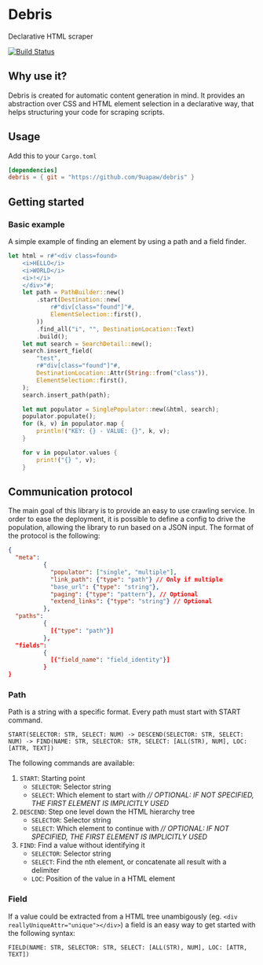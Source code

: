 # Debris

Declarative HTML scraper

[![Build Status](https://travis-ci.com/9uapaw/debris.svg?branch=master)](https://travis-ci.com/9uapaw/debris)

## Why use it?

Debris is created for automatic content generation in mind. It provides an abstraction over CSS and HTML element selection in a declarative way, that helps structuring your code for scraping scripts.

## Usage

Add this to your `Cargo.toml`

```toml
[dependencies]
debris = { git = "https://github.com/9uapaw/debris" }
```

## Getting started

### Basic example

A simple example of finding an element by using a path and a field finder.

```rust
let html = r#"<div class=found>
    <i>HELLO</i>
    <i>WORLD</i>
    <i>!</i>
    </div>"#;
    let path = PathBuilder::new()
        .start(Destination::new(
            r#"div[class="found"]"#,
            ElementSelection::first(),
        ))
        .find_all("i", "", DestinationLocation::Text)
        .build();
    let mut search = SearchDetail::new();
    search.insert_field(
        "test",
        r#"div[class="found"]"#,
        DestinationLocation::Attr(String::from("class")),
        ElementSelection::first(),
    );
    search.insert_path(path);

    let mut populator = SinglePopulator::new(&html, search);
    populator.populate();
    for (k, v) in populator.map {
        println!("KEY: {} - VALUE: {}", k, v);
    }

    for v in populator.values {
        print!("{} ", v);
    }
```

## Communication protocol
The main goal of this library is to provide an easy to use crawling service. In order to ease the deployment, it is possible
to define a config to drive the population, allowing the library to run based on a JSON input. The format
of the protocol is the following:

```json
{
  "meta":
          {
            "populator": ["single", "multiple"],
            "link_path": {"type": "path"} // Only if multiple
            "base_url": {"type": "string"},
            "paging": {"type": "pattern"}, // Optional
            "extend_links": {"type": "string"} // Optional
          },
  "paths":
          {
            [{"type": "path"}]
          },
  "fields":
          {
            [{"field_name": "field_identity"}]
          }
}
```

### Path
Path is a string with a specific format. Every path must start with START command.
```text
START(SELECTOR: STR, SELECT: NUM) -> DESCEND(SELECTOR: STR, SELECT: NUM) -> FIND(NAME: STR, SELECTOR: STR, SELECT: [ALL(STR), NUM], LOC: [ATTR, TEXT])
```
The following commands are available:
1. `START`: Starting point
    - `SELECTOR`: Selector string
    - `SELECT`: Which element to start with _// OPTIONAL: IF NOT SPECIFIED, THE FIRST ELEMENT IS IMPLICITLY USED_
2. `DESCEND`: Step one level down the HTML hierarchy tree
    - `SELECTOR`: Selector string
    - `SELECT`: Which element to continue with _// OPTIONAL: IF NOT SPECIFIED, THE FIRST ELEMENT IS IMPLICITLY USED_
3. `FIND`: Find a value without identifying it
    - `SELECTOR`: Selector string
    - `SELECT`: Find the nth element, or concatenate all result with a delimiter
    - `LOC`: Position of the value in a HTML element

### Field
If a value could be extracted from a HTML tree unambigously (eg. `<div reallyUniqueAttr="unique"></div>`)
a field is an easy way to get started with the following syntax:
```text
FIELD(NAME: STR, SELECTOR: STR, SELECT: [ALL(STR), NUM], LOC: [ATTR, TEXT])
```